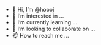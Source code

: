 - 👋 Hi, I’m @hoooj
- 👀 I’m interested in ...
- 🌱 I’m currently learning ...
- 💞️ I’m looking to collaborate on ...
- 📫 How to reach me ...

<!---
hoooj/hoooj is a ✨ special ✨ repository because its `README.md` (this file) appears on your GitHub profile.
You can click the Preview link to take a look at your changes.
--->
